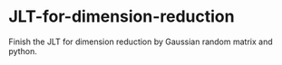 # JLT-for-dimension-reduction
Finish the JLT for dimension reduction by Gaussian random matrix and python.
